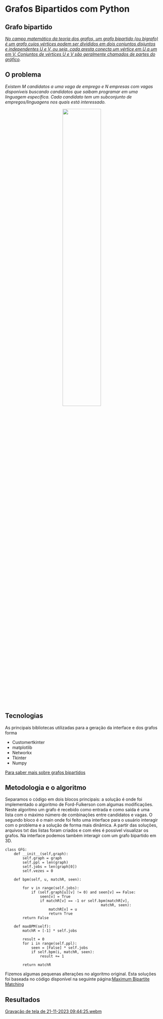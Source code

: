 # Grafos Bipartidos com Python

## Grafo bipartido

<em> [No campo matemático da teoria dos grafos, um grafo bipartido (ou bigrafo) é um grafo cujos vértices podem ser divididos em dois conjuntos disjuntos e independentes U e V, ou seja, cada aresta conecta um vértice em U a um em V. Conjuntos de vértices U e V são geralmente chamados de partes do gráfico](https://en.wikipedia.org/wiki/Bipartite_graph). </em>

## O problema

<em>Existem M candidatos a uma vaga de   emprego e N empresas com vagas disponíveis buscando candidatos que saibam  programar  em uma linguagem  específica. Cada candidato tem um  subconjunto de empregos/linguagens nos  quais está interessado.</em>
<br>

<p align="center">
  <img src="https://github.com/magno-brito/Bipartite-Graph-Python/assets/84158231/d61951c7-a05f-4f4e-843c-ec9a47504fd3" width="50%" height="50%">
</p>

## Tecnologias

As principais bibliotecas utilizadas para a geração da interface e dos grafos forma

- Customertkinter
- matplotlib
- Networkx
- Tkinter
- Numpy

[Para saber mais sobre grafos bipartidos](https://tutorialhorizon.com/algorithms/maximum-bipartite-matching-problem-java/)

## Metodologia e o algoritmo

Separamos o código em dois blocos principais: a solução é onde foi implementado o algoritmo de Ford-Fulkerson com algumas modificações. Neste algoritmo um grafo é recebido como entrada e como saída é uma lista com o máximo número de combinações entre candidatos e vagas. O segundo bloco é o main onde foi feito uma interface para o usuário interagir com o problema e a solução de forma mais dinâmica. A partir das soluções, arquivos txt das listas foram criados e com eles é possível visualizar os grafos. Na interface podemos também interagir com  um grafo bipartido em 3D.

```
class GFG:
	def __init__(self,graph):
		self.graph = graph 
		self.ppl = len(graph)
		self.jobs = len(graph[0])
		self.vezes = 0

	def bpm(self, u, matchR, seen):

		for v in range(self.jobs):
			if (self.graph[u][v] != 0) and seen[v] == False:
				seen[v] = True
				if matchR[v] == -1 or self.bpm(matchR[v], 
											matchR, seen):
					matchR[v] = u
					return True
		return False
	
	def maxBPM(self):
		matchR = [-1] * self.jobs
		
		result = 0
		for i in range(self.ppl):
			seen = [False] * self.jobs
			if self.bpm(i, matchR, seen):
				result += 1

		return matchR

```
Fizemos algumas pequenas alterações no algoritmo original. Esta soluções foi baseada no código disponível na seguinte página:[Maximum Bipartite Matching](https://www.geeksforgeeks.org/maximum-bipartite-matching/)

## Resultados

[Gravação de tela de 21-11-2023 09:44:25.webm](https://github.com/magno-brito/Bipartite-Graph-Python/assets/84158231/bdd2fe0a-d85c-479a-b8b1-c517093d9197)

